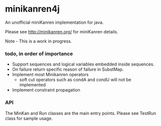 # minikanren4j

An unofficial miniKanren implementation for java.

Please see http://minikanren.org/ for miniKanren details.

Note - This is a work in progress.

### todo, in order of importance

* Support sequences and logical variables embedded inside sequences.
* On failure return specific reason of failure in SubstMap.
* Implement most Minikanren operators 
    * soft cut operators such as condA and condU will not be implemented
* Implement constraint propagation

### API
The MinKan and Run classes are the main entry points. Please see TestRun class for sample usage.
